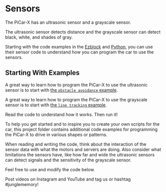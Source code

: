 # Sensors

The PiCar-X has an ultrasonic sensor and a grayscale sensor.

The ultrasonic sensor detects distance and the grayscale sensor can detect black, white, and shades of gray.

Starting with the code examples in the [Ezblock](https://docs.sunfounder.com/projects/picar-x/en/latest/ezblock/play_with_ezblock.html) and [Python](https://docs.sunfounder.com/projects/picar-x/en/latest/python/play_with_python.html), you can use their sensor code to understand how you can program the car to use the sensors.

## Starting With Examples

A great way to learn how to program the PiCar-X to use the ultrasonic sensor is to start with [the `obstacle avoidance` example](https://docs.sunfounder.com/projects/picar-x/en/latest/python/python_avoid.html). 

A great way to learn how to program the PiCar-X to use the grayscale sensor is to start with [the `line tracking` example](https://docs.sunfounder.com/projects/picar-x/en/latest/python/python_line_track.html). 

Read the code to understand how it works. Then run it!

To help you get started and to inspire you to create your own scripts for the car, this project folder contains additional code examples for programming the PiCar-X to drive in various shapes or patterns.

When reading and writing the code, think about the interaction of the sensor data with what the motors and servers are doing. Also consider what limitations the sensors have, like how far and wide the ultrasonic sensors can detect signals and the sensitivity of the grayscale sensor.

Feel free to use and modify the code below.

Post videos on Instagram and YouTube and tag us or hashtag #junglememory!

